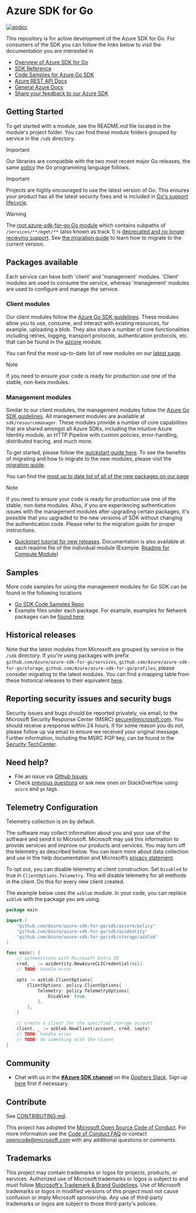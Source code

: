 # Azure SDK for Go

[![godoc](https://godoc.org/github.com/Azure/azure-sdk-for-go?status.svg)](https://godoc.org/github.com/Azure/azure-sdk-for-go)

This repository is for active development of the Azure SDK for Go. For consumers of the SDK you can follow the links below to visit the documentation you are interested in
* [Overview of Azure SDK for Go](https://docs.microsoft.com/azure/developer/go/)
* [SDK Reference](https://pkg.go.dev/github.com/Azure/azure-sdk-for-go/sdk)
* [Code Samples for Azure Go SDK](https://github.com/azure-samples/azure-sdk-for-go-samples)
* [Azure REST API Docs](https://docs.microsoft.com/rest/api/)
* [General Azure Docs](https://docs.microsoft.com/azure)
* [Share your feedback to our Azure SDK](https://www.surveymonkey.com/r/FWPGFGG)

## Getting Started

To get started with a module, see the README.md file located in the module's project folder.  You can find these module folders grouped by service in the `/sdk` directory.

<a id="go-version-support"></a>
> [!IMPORTANT]
> Our libraries are compatible with the two most recent major Go releases, the same [policy](https://go.dev/doc/devel/release#policy) the Go programming language follows.

> [!IMPORTANT]
> Projects are highly encouraged to use the latest version of Go. This ensures your product has all the latest security fixes and is included in [Go's support lifecycle](https://go.dev/doc/devel/release).

> [!WARNING]
> The [root azure-sdk-for-go Go module](https://godoc.org/github.com/Azure/azure-sdk-for-go) which contains subpaths of `/services/**/mgmt/**` (also known as track 1) is [deprecated and no longer recieving support](https://azure.github.io/azure-sdk/releases/deprecated/go.html). See [the migration guide](https://github.com/Azure/azure-sdk-for-go/blob/main/documentation/MIGRATION_GUIDE.md) to learn how to migrate to the current version.

## Packages available

Each service can have both 'client' and 'management' modules. 'Client' modules are used to consume the service, whereas 'management' modules are used to configure and manage the service.

### Client modules

Our client modules follow the [Azure Go SDK guidelines](https://azure.github.io/azure-sdk/golang_introduction.html). These modules allow you to use, consume, and interact with existing resources, for example, uploading a blob. They also share a number of core functionalities including retries, logging, transport protocols, authentication protocols, etc. that can be found in the [azcore](https://github.com/Azure/azure-sdk-for-go/blob/main/sdk/azcore) module.

You can find the most up-to-date list of new modules on our [latest page](https://azure.github.io/azure-sdk/releases/latest/index.html#go).

> [!NOTE]
> If you need to ensure your code is ready for production use one of the stable, non-beta modules.

### Management modules
Similar to our client modules, the management modules follow the [Azure Go SDK guidelines](https://azure.github.io/azure-sdk/golang_introduction.html). All management modules are available at `sdk/resourcemanager`. These modules provide a number of core capabilities that are shared amongst all Azure SDKs, including the intuitive Azure Identity module, an HTTP Pipeline with custom policies, error-handling, distributed tracing, and much more.

To get started, please follow the [quickstart guide here](https://aka.ms/azsdk/go/mgmt). To see the benefits of migrating and how to migrate to the new modules, please visit the [migration guide](https://aka.ms/azsdk/go/mgmt/migration).

You can find the [most up to date list of all of the new packages on our page](https://azure.github.io/azure-sdk/releases/latest/mgmt/go.html)

> [!NOTE]
> If you need to ensure your code is ready for production use one of the stable, non-beta modules. Also, if you are experiencing authentication issues with the management modules after upgrading certain packages, it's possible that you upgraded to the new versions of SDK without changing the authentication code. Please refer to the migration guide for proper instructions.

* [Quickstart tutorial for new releases](https://aka.ms/azsdk/go/mgmt). Documentation is also available at each readme file of the individual module (Example: [Readme for Compute Module](https://github.com/Azure/azure-sdk-for-go/tree/main/sdk/resourcemanager/compute/armcompute))

## Samples

More code samples for using the management modules for Go SDK can be found in the following locations
- [Go SDK Code Samples Repo](https://aka.ms/azsdk/go/mgmt/samples)
- Example files under each package. For example, examples for Network packages can be [found here](https://github.com/Azure/azure-sdk-for-go/blob/main/sdk/resourcemanager/network/armnetwork/loadbalancernetworkinterfaces_client_example_test.go)

## Historical releases

Note that the latest modules from Microsoft are grouped by service in the `/sdk` directory. If you're using packages with prefix `github.com/Azure/azure-sdk-for-go/services`, `github.com/Azure/azure-sdk-for-go/storage`, `github.com/Azure/azure-sdk-for-go/profiles`, please consider migrating to the latest modules. You can find a mapping table from these historical releases to their equivalent [here](https://azure.github.io/azure-sdk/releases/deprecated/index.html#go). 

## Reporting security issues and security bugs

Security issues and bugs should be reported privately, via email, to the Microsoft Security Response Center (MSRC) <secure@microsoft.com>. You should receive a response within 24 hours. If for some reason you do not, please follow up via email to ensure we received your original message. Further information, including the MSRC PGP key, can be found in the [Security TechCenter](https://www.microsoft.com/msrc/faqs-report-an-issue).

## Need help?

* File an issue via [Github Issues](https://github.com/Azure/azure-sdk-for-go/issues)
* Check [previous questions](https://stackoverflow.com/questions/tagged/azure+go) or ask new ones on StackOverflow using `azure` and `go` tags.

## Telemetry Configuration

Telemetry collection is on by default.

The software may collect information about you and your use of the software and send it to Microsoft. Microsoft may use this information to provide services and improve our products and services. You may turn off the telemetry as described below. You can learn more about data collection and use in the help documentation and Microsoft’s [privacy statement](https://go.microsoft.com/fwlink/?LinkID=824704).

To opt out, you can disable telemetry at client construction. Set `Disabled` to true in `ClientOptions.Telemetry`. This will disable telemetry for all methods in the client. Do this for every new client created.

The example below uses the `azblob` module. In your code, you can replace `azblob` with the package you are using.

```go
package main

import (
	"github.com/Azure/azure-sdk-for-go/sdk/azcore/policy"
	"github.com/Azure/azure-sdk-for-go/sdk/azidentity"
	"github.com/Azure/azure-sdk-for-go/sdk/storage/azblob"
)

func main() {
	// authenticate with Microsoft Entra ID
	cred, _ := azidentity.NewAzureCLICredential(nil)
	// TODO: handle error

	opts := azblob.ClientOptions{
		ClientOptions: policy.ClientOptions{
			Telemetry: policy.TelemetryOptions{
				Disabled: true,
			},
		},
	}

	// create a client for the specified storage account
	client, _ := azblob.NewClient(account, cred, &opts)
	// TODO: handle error
  	// TODO: do something with the client
}
```

## Community

* Chat with us in the **[#Azure SDK
channel](https://gophers.slack.com/messages/CA7HK8EEP)** on the [Gophers
Slack](https://gophers.slack.com/). Sign up
[here](https://invite.slack.golangbridge.org) first if necessary.

## Contribute

See [CONTRIBUTING.md](https://github.com/Azure/azure-sdk-for-go/blob/main/CONTRIBUTING.md).

This project has adopted the [Microsoft Open Source Code of Conduct](https://opensource.microsoft.com/codeofconduct/). For more information see the [Code of Conduct FAQ](https://opensource.microsoft.com/codeofconduct/faq/) or contact [opencode@microsoft.com](mailto:opencode@microsoft.com) with any additional questions or comments.

## Trademarks

This project may contain trademarks or logos for projects, products, or services. Authorized use of Microsoft trademarks or logos is subject to and must follow [Microsoft's Trademark & Brand Guidelines](https://www.microsoft.com/legal/intellectualproperty/trademarks/usage/general). Use of Microsoft trademarks or logos in modified versions of this project must not cause confusion or imply Microsoft sponsorship. Any use of third-party trademarks or logos are subject to those third-party's policies.
